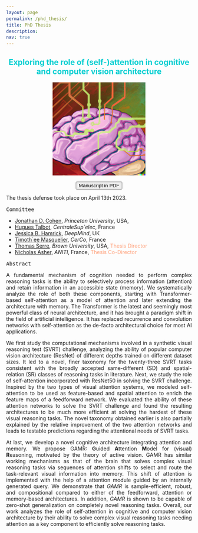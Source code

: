 ```yaml
---
layout: page
permalink: /phd_thesis/
title: PhD Thesis
description:
nav: true
---
```


## <a style='color:darkturquoise'><center>Exploring the role of (self-)attention in cognitive and computer vision architecture</center></a>


<p align="center">
<img src="../assets/pubimg/phdthesis.png" alt="Cover page" style="width:50%; border:0;">
</p>

<p align="center"><a href="https://arxiv.org/abs/2306.14650"><button type="button" class="btn btn-lg btn-primary">Manuscript in PDF</button></a></p>

<p>The thesis defense took place on April 13th 2023.</p>

<kbd> Committee </kbd>

* [Jonathan D. Cohen](http://pni.princeton.edu/faculty/jonathan-cohen), *Princeton University*, USA,
* [Hugues Talbot](https://hugues-talbot.github.io), *CentraleSup\`elec*, France
* [Jessica B. Hamrick](https://hugues-talbot.github.io), *DeepMind*, UK
* [Timoth\`ee Masquelier](https://cerco.cnrs.fr/pagesp/tim/), *CerCo*, France
* [Thomas Serre](https://serre-lab.clps.brown.edu/person/thomas-serre/), *Brown University*, USA, <a style='color:lightsalmon'>Thesis Director</a>
* [Nicholas Asher](https://www.cnrs.fr/fr/personne/nicholas-asher), *ANITI*, France, <a style='color:lightsalmon'>Thesis Co-Director</a>

<kbd> Abstract </kbd>

<p style='text-align: justify;'>
A fundamental mechanism of cognition needed to perform complex reasoning tasks is the ability to selectively process information (attention) and retain information in an accessible state (memory). We systematically analyze the role of both these components, starting with Transformer-based self-attention as a model of attention and later extending the architecture with memory. The Transformer is the latest and seemingly most powerful class of neural architecture, and it has brought a paradigm shift in the field of artificial intelligence. It has replaced recurrence and convolution networks with self-attention as the de-facto architectural choice for most AI applications. </p>

<p style='text-align: justify;'>We first study the computational mechanisms involved in a synthetic visual reasoning test (SVRT) challenge, analyzing the ability of popular computer vision architecture (ResNet) of different depths trained on different dataset sizes. It led to a novel, finer taxonomy for the twenty-three SVRT tasks consistent with the broadly accepted same-different (SD) and spatial-relation (SR) classes of reasoning tasks in literature. Next, we study the role of self-attention incorporated with ResNet50 in solving the SVRT challenge. Inspired by the two types of visual attention systems, we modeled self-attention to be used as feature-based and spatial attention to enrich the feature maps of a feedforward network. We evaluated the ability of these attention networks to solve the SVRT challenge and found the resulting architectures to be much more efficient at solving the hardest of these visual reasoning tasks. The novel taxonomy obtained earlier is also partially explained by the relative improvement of the two attention networks and leads to testable predictions regarding the attentional needs of SVRT tasks. </p>

<p style='text-align: justify;'>At last, we develop a novel cognitive architecture integrating attention and memory. We propose GAMR: <strong>G</strong>uided <strong>A</strong>ttention <strong>M</strong>odel for (visual) <strong>R</strong>easoning, motivated by the theory of active vision. GAMR has similar working mechanisms as that of the brain that solves complex visual reasoning tasks via sequences of attention shifts to select and route the task-relevant visual information into memory. This shift of attention is implemented with the help of a attention module guided by an internally generated query. We demonstrate that <em>GAMR</em> is sample-efficient, robust, and compositional compared to either of the feedforward, attention or memory-based architectures. In addition, <em>GAMR</em> is shown to be capable of zero-shot generalization on completely novel reasoning tasks. Overall, our work analyzes the role of self-attention in cognitive and computer vision architecture by their ability to solve complex visual reasoning tasks needing  attention as a key component to efficiently solve reasoning tasks.
</p>